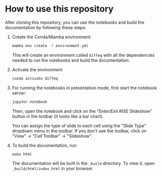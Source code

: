 # How to use this repository

After cloning this repository, you can use the notebooks and build the documentation by following these steps:

1. Create the Conda/Mamba environment:

    ```sh
    mamba env create -f environment.yml
    ```

    This will create an environment called `diffeq` with all the dependencies needed to run the notebooks and build the documentation.

2. Activate the environment

    ```sh
    conda activate diffeq
    ```

3. For running the notebooks in presentation mode, first start the notebook server:

    ```sh
    jupyter notebook
    ```

    Then, open the notebook and click on the "Enter/Exit RISE Slideshow" button in the toolbar (it looks like a bar chart).

    You can assign the type of slide to each cell using the "Slide Type" dropdown menu in the toolbar. If you don't see the toolbar, click on "View" -> "Cell Toolbar" -> "Slideshow".

4. To build the documentation, run:

    ```sh
    make html
    ```

    The documentation will be built in the `_build` directory. To view it, open `_build/html/index.html` in your browser.
